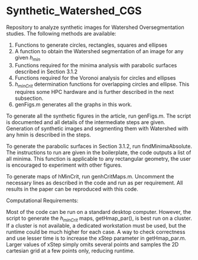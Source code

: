 # Synthetic_Watershed_CGS

Repository to analyze synthetic images for Watershed Oversegmentation studies. The following methods are available:

1. Functions to generate circles, rectangles, squares and ellipses
2. A function to obtain the Watershed segmentation of an image for any given $h_{min}$
3. Functions required for the minima analysis with parabolic surfaces described in Section 3.1.2
4. Functions required for the Voronoi analysis for circles and ellipses
5. $h_{minCrit}$ determination functions for overlapping circles and ellipse. This requires some HPC hardware and is further described in the next subsection.
6. genFigs.m generates all the graphs in this work.

To generate all the synthetic figures in the article, run genFigs.m. The script is documented and all details of the intermediate steps are given. Generation of synthetic images and segmenting them with Watershed with any hmin is described in the steps.

To generate the parabolic surfaces in Section 3.1.2, run findMinimaAbsolute. The instructions to run are given in the boilerplate, the code outputs a list of all minima. This function is applicable to any rectangular geometry, the user is encouraged to experiment with other figures.

To generate maps of hMinCrit, run genhCritMaps.m. Uncomment the necessary lines as described in the code and run as per requirement. All results in the paper can be reproduced with this code.

Computational Requirements:

Most of the code can be run on a standard desktop computer. However, the script to generate the $h_{minCrit}$ maps, getHmap_par(), is best run on a cluster. If a cluster is not available, a dedicated workstation must be used, but the runtime could be much higher for each case. A way to check correctness and use lesser time is to increase the xStep parameter in getHmap_par.m. Larger values of xStep simply omits several points and samples the 2D cartesian grid at a few points only, reducing runtime. 

